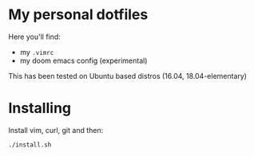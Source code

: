 # My personal dotfiles

Here you'll find:

- my `.vimrc`
- my doom emacs config (experimental)


This has been tested on Ubuntu based distros (16.04, 18.04-elementary)


# Installing

Install vim, curl, git and then:

    ./install.sh
